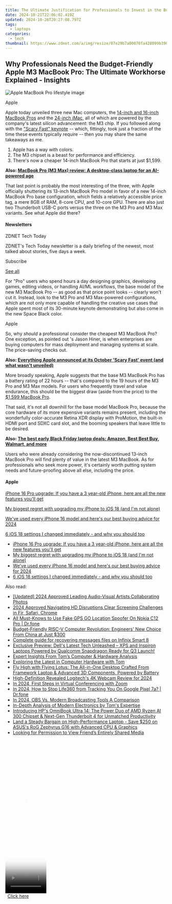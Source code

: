 ```yaml
---
title: The Ultimate Justification for Professionals to Invest in the Budget-Friendly Apple M3 MacBook Pro - Unveiled!
date: 2024-10-21T22:06:02.419Z
updated: 2024-10-26T20:27:08.797Z
tags:
  - laptops
categories:
  - tech
thumbnail: https://www.zdnet.com/a/img/resize/07e29b7a00070fa428099b390e7441a5f817d47a/2023/11/06/c0288c51-e63a-49b6-bef4-747a659e5fd5/dsc02559-enhanced-nr.jpg?auto=webp&fit=crop&frame=1&height=172&width=306
---
```


## Why Professionals Need the Budget-Friendly Apple M3 MacBook Pro: The Ultimate Workhorse Explained - Insights

![Apple MacBook Pro lifestyle image](https://www.zdnet.com/a/img/resize/85c1218c94d8d8e878d7e682f5d18b9ba2fa21f9/2023/10/31/81c2fc38-ca87-4d84-b66f-fad471ac9a76/apple-macbook-pro-lifestyle-screen-1440x810.jpg?auto=webp&width=1280)

Apple

Apple today unveiled three new Mac computers, the [14-inch and 16-inch MacBook Pros](https://apple.sjv.io/c/159047/435031/7613?&sharedId=zdnet&u=https%3A%2F%2Fwww.apple.com%2Fshop%2Fbuy-mac%2Fmacbook-pro%2F14-inch-m3&subId1=zd-%5F%5FCOM%5FCLICK%5FID%5F%5F-dtp) and the [24-inch iMac](https://apple.sjv.io/c/159047/435031/7613?&sharedId=zdnet&u=https%3A%2F%2Fwww.apple.com%2Fshop%2Fbuy-mac%2Fimac&subId1=zd-%5F%5FCOM%5FCLICK%5FID%5F%5F-dtp), all of which are powered by the company's latest silicon advancement: the M3 chip. If you followed along with the ["Scary Fast" keynote](https://www.zdnet.com/article/everything-apple-announced-at-its-october-scary-fast-event-m3-macbook-pro-24-inch-imac-more/) \-- which, fittingly, took just a fraction of the time these events typically require -- then you may share the same takeaways as me.

1. Apple has a way with colors.
2. The M3 chipset is a beast for performance and efficiency.
3. There's now a cheaper 14-inch MacBook Pro that starts at just $1,599.

**Also: [MacBook Pro (M3 Max) review: A desktop-class laptop for an AI-powered age](https://www.zdnet.com/article/macbook-pro-m3-max-review/)**

That last point is probably the most interesting of the three, with Apple officially shuttering its 13-inch MacBook Pro model in favor of a new 14-inch MacBook Pro base configuration, which fields a relatively accessible price tag, a mere 8GB of RAM, 8-core CPU, and 10-core GPU. There are also just two Thunderbolt USB-C ports versus the three on the M3 Pro and M3 Max variants. See what Apple did there?

#### Newsletters

ZDNET Tech Today

ZDNET's Tech Today newsletter is a daily briefing of the newest, most talked about stories, five days a week.

 Subscribe

[See all](https://www.zdnet.com/newsletters/)

For "Pro" users who spend hours a day designing graphics, developing games, editing videos, or handling AI/ML workflows, the base model of the new M3 MacBook Pro -- as good as that price point looks -- clearly won't cut it. Instead, look to the M3 Pro and M3 Max-powered configurations, which are not only more capable of handling the creative use cases that Apple spent most of its 30-minute keynote demonstrating but also come in the new Space Black color.

Apple

So, why _should_ a professional consider the cheapest M3 MacBook Pro? One exception, as pointed out 's Jason Hiner, is when enterprises are buying computers for mass deployment and managing systems at scale. The price-saving checks out. 

**Also: [Everything Apple announced at its October 'Scary Fast' event (and what wasn't unveiled)](https://www.zdnet.com/article/everything-apple-announced-at-its-october-scary-fast-event-m3-macbook-pro-24-inch-imac-more/)**

More broadly speaking, Apple suggests that the base M3 MacBook Pro has a battery rating of 22 hours -- that's compared to the 19 hours of the M3 Pro and M3 Max models. For users who frequently travel and value endurance, this should be the biggest draw (aside from the price) to the [$1,599 MacBook Pro](https://apple.sjv.io/c/159047/435031/7613?&sharedId=zdnet&u=https%3A%2F%2Fwww.apple.com%2Fshop%2Fbuy-mac%2Fmacbook-pro%2F14-inch-m3&subId1=zd-%5F%5FCOM%5FCLICK%5FID%5F%5F-dtp).

That said, it's not all downhill for the base model MacBook Pro, because the core hardware of its more expensive variants remains present, including the wonderfully color-accurate Retina XDR display with ProMotion, the built-in HDMI port and SDXC card slot, and the booming speakers that leave little to be desired. 

**Also: [The best early Black Friday laptop deals: Amazon, Best Best Buy, Walmart, and more](https://www.zdnet.com/article/best-early-black-friday-laptop-deals-2023/)**

Users who were already considering the now-discontinued 13-inch MacBook Pro will find plenty of value in the latest M3 MacBook. As for professionals who seek more power, it's certainly worth putting system needs and future-proofing above all else, including the price.

#### Apple

[iPhone 16 Pro upgrade: If you have a 3 year-old iPhone, here are all the new features you'll get](https://www.zdnet.com/article/iphone-16-pro-and-pro-max-hands-on/ "iPhone 16 Pro upgrade: If you have a 3 year-old iPhone, here are all the new features you'll get")

[My biggest regret with upgrading my iPhone to iOS 18 (and I'm not alone)](https://www.zdnet.com/article/my-biggest-regret-with-updating-my-iphone-to-ios-18-and-its-not-a-hot-take/ "My biggest regret with upgrading my iPhone to iOS 18 (and I'm not alone)")

[We've used every iPhone 16 model and here's our best buying advice for 2024](https://www.zdnet.com/article/iphone-16-pro-max-buying-advice-2024/ "We've used every iPhone 16 model and here's our best buying advice for 2024")

[6 iOS 18 settings I changed immediately - and why you should too](https://www.zdnet.com/article/6-ios-18-settings-i-changed-immediately-and-why-you-should-too/ "6 iOS 18 settings I changed immediately - and why you should too")

* [iPhone 16 Pro upgrade: If you have a 3 year-old iPhone, here are all the new features you'll get](https://www.zdnet.com/article/iphone-16-pro-and-pro-max-hands-on/ "iPhone 16 Pro upgrade: If you have a 3 year-old iPhone, here are all the new features you'll get")
* [My biggest regret with upgrading my iPhone to iOS 18 (and I'm not alone)](https://www.zdnet.com/article/my-biggest-regret-with-updating-my-iphone-to-ios-18-and-its-not-a-hot-take/ "My biggest regret with upgrading my iPhone to iOS 18 (and I'm not alone)")
* [We've used every iPhone 16 model and here's our best buying advice for 2024](https://www.zdnet.com/article/iphone-16-pro-max-buying-advice-2024/ "We've used every iPhone 16 model and here's our best buying advice for 2024")
* [6 iOS 18 settings I changed immediately - and why you should too](https://www.zdnet.com/article/6-ios-18-settings-i-changed-immediately-and-why-you-should-too/ "6 iOS 18 settings I changed immediately - and why you should too")

<ins class="adsbygoogle"
     style="display:block"
     data-ad-format="autorelaxed"
     data-ad-client="ca-pub-7571918770474297"
     data-ad-slot="1223367746"></ins>

<ins class="adsbygoogle"
     style="display:block"
     data-ad-client="ca-pub-7571918770474297"
     data-ad-slot="8358498916"
     data-ad-format="auto"
     data-full-width-responsive="true"></ins>

<span class="atpl-alsoreadstyle">Also read:</span>
<div><ul>
<li><a href="https://youtube-webster.techidaily.com/ed-2024-approved-leading-audio-visual-artists-collaborating-photos/"><u>[Updated] 2024 Approved Leading Audio-Visual Artists Collaborating Photos</u></a></li>
<li><a href="https://extra-support.techidaily.com/2024-approved-navigating-hd-disruptions-clear-screening-challenges-in-fir-safari-chrome/"><u>2024 Approved Navigating HD Disruptions Clear Screening Challenges in Fir, Safari, Chrome</u></a></li>
<li><a href="https://fake-location.techidaily.com/all-must-knows-to-use-fake-gps-go-location-spoofer-on-nokia-c12-pro-drfone-by-drfone-virtual-android/"><u>All Must-Knows to Use Fake GPS GO Location Spoofer On Nokia C12 Pro | Dr.fone</u></a></li>
<li><a href="https://hardware-reviews.techidaily.com/budget-friendly-risc-v-computer-revolution-engineers-new-choice-from-china-at-just-300/"><u>Budget-Friendly RISC-V Computer Revolution: Engineers' New Choice From China at Just $300</u></a></li>
<li><a href="https://phone-solutions.techidaily.com/complete-guide-for-recovering-messages-files-on-infinix-smart-8-by-fonelab-android-recover-messages/"><u>Complete guide for recovering messages files on Infinix Smart 8</u></a></li>
<li><a href="https://hardware-reviews.techidaily.com/exclusive-preview-dells-latest-tech-unleashed-xps-and-inspiron-laptops-powered-by-qualcomm-snapdragon-ready-for-q3-launch/"><u>Exclusive Preview: Dell's Latest Tech Unleashed – XPS and Inspiron Laptops Powered by Qualcomm Snapdragon Ready for Q3 Launch!</u></a></li>
<li><a href="https://hardware-reviews.techidaily.com/expert-insights-from-toms-computer-and-hardware-analysis/"><u>Expert Insights From Tom’s Computer & Hardware Analysis</u></a></li>
<li><a href="https://hardware-reviews.techidaily.com/exploring-the-latest-in-computer-hardware-with-tom/"><u>Exploring the Latest in Computer Hardware with Tom</u></a></li>
<li><a href="https://hardware-reviews.techidaily.com/fly-high-with-flying-lotus-the-all-in-one-desktop-crafted-from-framework-laptop-and-advanced-3d-components-powered-by-battery/"><u>Fly High with Flying Lotus: The All-in-One Desktop Crafted From Framework Laptop & Advanced 3D Components, Powered by Battery</u></a></li>
<li><a href="https://screen-video-capture.techidaily.com/high-definition-revealed-logitechs-4k-webcam-review-for-2024/"><u>High-Definition Revealed Logitech's 4K Webcam Review for 2024</u></a></li>
<li><a href="https://screen-recording.techidaily.com/in-2024-first-steps-in-virtual-conferencing-with-zoom/"><u>In 2024, First Steps in Virtual Conferencing with Zoom</u></a></li>
<li><a href="https://review-topics.techidaily.com/in-2024-how-to-stop-life360-from-tracking-you-on-google-pixel-7a-drfone-by-drfone-virtual-android/"><u>In 2024, How to Stop Life360 from Tracking You On Google Pixel 7a? | Dr.fone</u></a></li>
<li><a href="https://video-screen-grab.techidaily.com/in-2024-obs-vs-modern-broadcasting-tools-a-comparison/"><u>In 2024, OBS Vs. Modern Broadcasting Tools A Comparison</u></a></li>
<li><a href="https://hardware-reviews.techidaily.com/in-depth-analysis-of-modern-electronics-by-toms-expertise/"><u>In-Depth Analysis of Modern Electronics by Tom's Expertise</u></a></li>
<li><a href="https://hardware-reviews.techidaily.com/introducing-hps-omnibook-ultra-14-the-power-duo-of-amd-ryzen-ai-300-chipset-and-next-gen-thunderbolt-4-for-unmatched-productivity/"><u>Introducing HP's OmniBook Ultra 14: The Power Duo of AMD Ryzen AI 300 Chipset & Next-Gen Thunderbolt 4 for Unmatched Productivity</u></a></li>
<li><a href="https://hardware-reviews.techidaily.com/land-a-steady-bargain-on-high-performance-laptop-save-250-on-asuss-rog-zephyrus-g16-with-advanced-cpu-and-graphics/"><u>Land a Steady Bargain on High-Performance Laptop - Save $250 on ASUS's RoG Zephyrus G16 with Advanced CPU & Graphics</u></a></li>
<li><a href="https://facebook-clips.techidaily.com/looking-for-permission-to-view-friends-entirely-shared-media/"><u>Looking for Permission to View Friend’s Entirely Shared Media</u></a></li>
</ul></div>

<!-- affiliate ads begin -->
<span id="1975658">
					<video width="128" height="480" style="cursor:pointer"
           poster="//a.impactradius-go.com/display-clicktoplayimage/1975658.png"
           onclick="if(!this.playClicked){this.play();this.setAttribute('controls',true);this.playClicked=true;}">
	   <source src="//a.impactradius-go.com/display-ad/22993-1975658">
	   <img src="//a.impactradius-go.com/display-clicktoplayimage/1975658.png" style="border: none; height: 100%; width: 100%; object-fit: contain">
	</video>
	<div style="width:80px;text-align:center"><a href="javascript:window.open(decodeURIComponent('https%3A%2F%2Fhomestyler.sjv.io%2Fc%2F5597632%2F1975658%2F22993'), '_blank');void(0);">Click here</a></div>
</span>
<img height="0" width="0" src="https://imp.pxf.io/i/5597632/1975658/22993" style="position:absolute;visibility:hidden;" border="0" />
<!-- affiliate ads end -->

